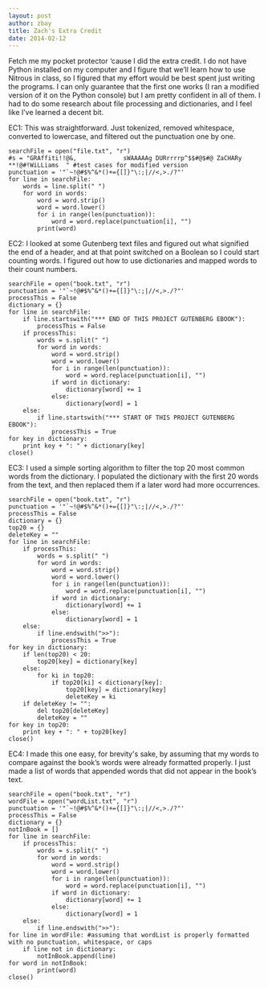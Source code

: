 ```yaml
---
layout: post
author: zbay
title: Zach's Extra Credit
date: 2014-02-12
---
```


Fetch me my pocket protector ‘cause I did the extra credit. I do not have Python installed on my computer and I figure that we’ll learn how to use Nitrous in class, so I figured that my effort would be best spent just writing the programs. I can only guarantee that the first one works (I ran a modified version of it on the Python console) but I am pretty confident in all of them. I had to do some research about file processing and dictionaries, and I feel like I’ve learned a decent bit.

EC1: This was straightforward. Just tokenized, removed whitespace, converted to lowercase, and filtered out the punctuation one by one.

```
searchFile = open("file.txt", "r")
#s = "GRAffiti!!@&, 			sWAAAAAg DURrrrrp^$$#@$#@ ZaCHARy 		**!@#!WiLLiams	" #test cases for modified version
punctuation = '"`~!@#$%^&*()+={[]}"\:;|//<,>./?"'
for line in searchFile:
	words = line.split(" ")
	for word in words:
    	word = word.strip()
    	word = word.lower()
    	for i in range(len(punctuation)):
    		word = word.replace(punctuation[i], "")	
    	print(word)
```

EC2: I looked at some Gutenberg text files and figured out what signified the end of a header, and at that point switched on a Boolean so I could start counting words. I figured out how to use dictionaries and mapped words to their count numbers.

```
searchFile = open("book.txt", "r")
punctuation = '"`~!@#$%^&*()+={[]}"\:;|//<,>./?"'
processThis = False
dictionary = {}
for line in searchFile:
	if line.startswith("*** END OF THIS PROJECT GUTENBERG EBOOK"):
		processThis = False
	if processThis:
		words = s.split(" ")
		for word in words:
			word = word.strip()
			word = word.lower()
			for i in range(len(punctuation)):
				word = word.replace(punctuation[i], "")
			if word in dictionary:
				dictionary[word] += 1
			else:
				dictionary[word] = 1
	else:
		if line.startswith("*** START OF THIS PROJECT GUTENBERG EBOOK"):
			processThis = True
for key in dictionary:
	print key + ": " + dictionary[key]
close()
```

EC3: I used a simple sorting algorithm to filter the top 20 most common words from the dictionary. I populated the dictionary with the first 20 words from the text, and then replaced them if a later word had more occurrences.

```
searchFile = open("book.txt", "r")
punctuation = '"`~!@#$%^&*()+={[]}"\:;|//<,>./?"'
processThis = False
dictionary = {}
top20 = {}
deleteKey = ""
for line in searchFile:
	if processThis:
		words = s.split(" ")
		for word in words:
			word = word.strip()
			word = word.lower()
			for i in range(len(punctuation)):
				word = word.replace(punctuation[i], "")
			if word in dictionary:
				dictionary[word] += 1
			else:
				dictionary[word] = 1
	else:
		if line.endswith(">>"):
			processThis = True
for key in dictionary:
	if len(top20) < 20:
		top20[key] = dictionary[key]
	else:
		for ki in top20:
			if top20[ki] < dictionary[key]:
				top20[key] = dictionary[key]
				deleteKey = ki 
	if deleteKey != "":
		del top20[deleteKey]
		deleteKey = ""
for key in top20:
	print key + ": " + top20[key]
close()
```

EC4: I made this one easy, for brevity's sake, by assuming that my words to compare against the book’s words were already formatted properly. I just made a list of words that appended words that did not appear in the book’s text.

```
searchFile = open("book.txt", "r")
wordFile = open("wordList.txt", "r")
punctuation = '"`~!@#$%^&*()+={[]}"\:;|//<,>./?"'
processThis = False
dictionary = {}
notInBook = []
for line in searchFile:
	if processThis:
		words = s.split(" ")
		for word in words:
			word = word.strip()
			word = word.lower()
			for i in range(len(punctuation)):
				word = word.replace(punctuation[i], "")
			if word in dictionary:
				dictionary[word] += 1
			else:
				dictionary[word] = 1
	else:
		if line.endswith(">>"):
for line in wordFile: #assuming that wordList is properly formatted with no punctuation, whitespace, or caps
	if line not in dictionary:
		notInBook.append(line)
for word in notInBook:
		print(word)
close()
```
